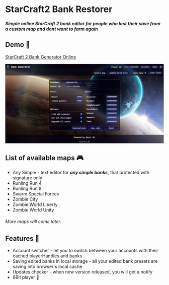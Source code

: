 # StarCraft2 Bank Restorer

##### Simple online StarCraft 2 bank editor for people who lost their save from a custom map and dont want to farm again 

## Demo :rocket: 
[StarCraft 2 Bank Generator Online](https://darthvan.github.io/StarCraft2-Bank-Restorer/ "https://darthvan.github.io/StarCraft2-Bank-Restorer")

<img src="./preview.png" alt="sc2 bank editor" width="800" />

## List of available maps :video_game: 

* Any Simple - text editor for ***any simple banks***, that protected with signature only
* Runling Run 4
* Runling Run 8
* Swarm Special Forces
* Zombie City
* Zombie World Liberty
* Zombie World Unity

###### More maps will come later.

## Features :balloon:

* Account switcher - let you to switch between your accounts with their cached playerHandles and banks
* Saving edited banks in local storage - all your edited bank presets are saving into browser's local cache
* Updates checker - when new version released, you will get a notify
* 8Bit player :musical_score:
